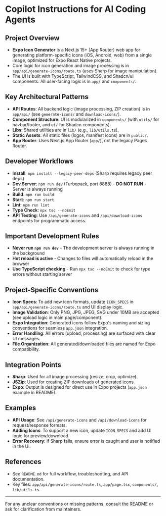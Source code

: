 # Copilot Instructions for AI Coding Agents

## Project Overview

- **Expo Icon Generator** is a Next.js 15+ (App Router) web app for generating platform-specific icons (iOS, Android, web) from a single image, optimized for Expo React Native projects.
- Core logic for icon generation and image processing is in `app/api/generate-icons/route.ts` (uses Sharp for image manipulation).
- The UI is built with TypeScript, TailwindCSS, and Shadcn/ui components. All user-facing logic is in `app/` and `components/`.

## Key Architectural Patterns

- **API Routes**: All backend logic (image processing, ZIP creation) is in `app/api/` (see `generate-icons/` and `download-icons/`).
- **Component Structure**: UI is modularized in `components/` (with `utils/` for navbar/footer, and `ui/` for Shadcn components).
- **Libs**: Shared utilities are in `lib/` (e.g., `lib/utils.ts`).
- **Static Assets**: All static files (logos, manifest icons) are in `public/`.
- **App Router**: Uses Next.js App Router (`app/`), not the legacy Pages Router.

## Developer Workflows

- **Install**: `npm install --legacy-peer-deps` (Sharp requires legacy peer deps)
- **Dev Server**: `npm run dev` (Turbopack, port 8888) - **DO NOT RUN** - Server is always running
- **Build**: `npm run build`
- **Start**: `npm run start`
- **Lint**: `npm run lint`
- **Type Check**: `npx tsc --noEmit`
- **API Testing**: Use `/api/generate-icons` and `/api/download-icons` endpoints for programmatic access.

## Important Development Rules

- **Never run `npm run dev`** - The development server is always running in the background
- **Hot reload is active** - Changes to files will automatically reload in the browser
- **Use TypeScript checking** - Run `npx tsc --noEmit` to check for type errors without starting server

## Project-Specific Conventions

- **Icon Specs**: To add new icon formats, update `ICON_SPECS` in `app/api/generate-icons/route.ts` and UI display logic.
- **Image Validation**: Only PNG, JPG, JPEG, SVG under 10MB are accepted (see upload logic in main page/component).
- **Expo Integration**: Generated icons follow Expo's naming and sizing conventions for seamless `app.json` integration.
- **Error Handling**: All errors (upload, processing) are surfaced with clear UI messages.
- **File Organization**: All generated/downloaded files are named for Expo compatibility.

## Integration Points

- **Sharp**: Used for all image processing (resize, crop, optimize).
- **JSZip**: Used for creating ZIP downloads of generated icons.
- **Expo**: Output is designed for direct use in Expo projects (`app.json` example in README).

## Examples

- **API Usage**: See `/api/generate-icons` and `/api/download-icons` for request/response formats.
- **Adding Icons**: To support a new icon, update `ICON_SPECS` and add UI logic for preview/download.
- **Error Recovery**: If Sharp fails, ensure error is caught and user is notified in the UI.

## References

- See `README.md` for full workflow, troubleshooting, and API documentation.
- Key files: `app/api/generate-icons/route.ts`, `app/page.tsx`, `components/`, `lib/utils.ts`.

---

For any unclear conventions or missing patterns, consult the README or ask for clarification from maintainers.
